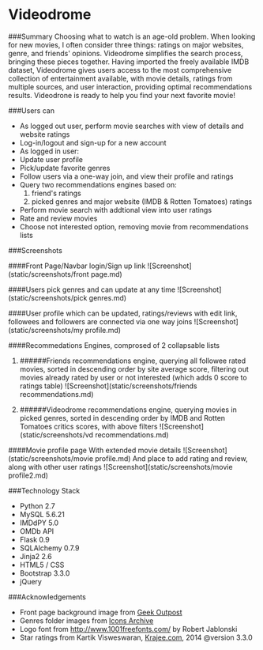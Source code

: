 Videodrome
==========

###Summary
Choosing what to watch is an age-old problem. When looking for new movies, I often consider three things: ratings on major websites, genre, and friends' opinions. Videodrome simplifies the search process, bringing these pieces together. Having imported the freely available IMDB dataset, Videodrome gives users access to the most comprehensive collection of entertainment available, with movie details, ratings from multiple sources, and user interaction, providing optimal recommendations results.
Videodrone is ready to help you find your next favorite movie!

###Users can
* As logged out user, perform movie searches with view of details and website ratings
* Log-in/logout and sign-up for a new account
* As logged in user:
* Update user profile
* Pick/update favorite genres
* Follow users via a one-way join, and view their profile and ratings
* Query two recommendations engines based on: 
  1. friend's ratings
  2. picked genres and major website (IMDB & Rotten Tomatoes) ratings
* Perform movie search with addtional view into user ratings
* Rate and review movies
* Choose not interested option, removing movie from recommendations lists

###Screenshots

####Front Page/Navbar login/Sign up link
![Screenshot](static/screenshots/front page.md)

####Users pick genres and can update at any time
![Screenshot](static/screenshots/pick genres.md)

####User profile which can be updated, ratings/reviews with edit link, followees and followers are connected via one way joins
![Screenshot](static/screenshots/my profile.md)

####Recommedations Engines, comprosed of 2 collapsable lists

1. ######Friends recommendations engine, querying all followee rated movies, sorted in descending order by site average score, filtering out movies already rated by user or not interested (which adds 0 score to ratings table)
![Screenshot](static/screenshots/friends recommendations.md)

2. ######Videodrome recommendations engine, querying movies in picked genres, sorted in descending order by IMDB and Rotten Tomatoes critics scores, with above filters
![Screenshot](static/screenshots/vd recommendations.md)

####Movie profile page 
With extended movie details
![Screenshot](static/screenshots/movie profile.md)
And place to add rating and review, along with other user ratings
![Screenshot](static/screenshots/movie profile2.md)

###Technology Stack
* Python 2.7
* MySQL 5.6.21
* IMDdPY 5.0
* OMDb API
* Flask 0.9
* SQLAlchemy 0.7.9
* Jinja2 2.6
* HTML5 / CSS
* Bootstrap 3.3.0
* jQuery

###Acknowledgements
* Front page background image from <a href="http://www.geekoutpost.com/">Geek Outpost<a/>
* Genres folder images from <a href="http://icons.iconarchive.com/">Icons Archive<a/>
* Logo font from http://www.1001freefonts.com/ by Robert Jablonski
* Star ratings from Kartik Visweswaran, <a href="Krajee.com">Krajee.com</a>, 2014 @version 3.3.0


